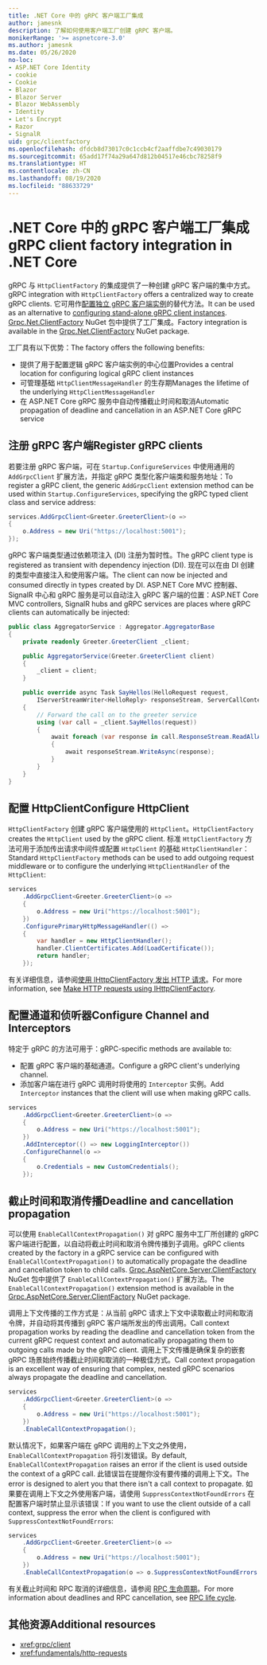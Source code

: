 ```yaml
---
title: .NET Core 中的 gRPC 客户端工厂集成
author: jamesnk
description: 了解如何使用客户端工厂创建 gRPC 客户端。
monikerRange: '>= aspnetcore-3.0'
ms.author: jamesnk
ms.date: 05/26/2020
no-loc:
- ASP.NET Core Identity
- cookie
- Cookie
- Blazor
- Blazor Server
- Blazor WebAssembly
- Identity
- Let's Encrypt
- Razor
- SignalR
uid: grpc/clientfactory
ms.openlocfilehash: dfdcb8d73017c0c1ccb4cf2aaffdbe7c49030179
ms.sourcegitcommit: 65add17f74a29a647d812b04517e46cbc78258f9
ms.translationtype: HT
ms.contentlocale: zh-CN
ms.lasthandoff: 08/19/2020
ms.locfileid: "88633729"
---
```

# <a name="grpc-client-factory-integration-in-net-core"></a><span data-ttu-id="c3b65-103">.NET Core 中的 gRPC 客户端工厂集成</span><span class="sxs-lookup"><span data-stu-id="c3b65-103">gRPC client factory integration in .NET Core</span></span>

<span data-ttu-id="c3b65-104">gRPC 与 `HttpClientFactory` 的集成提供了一种创建 gRPC 客户端的集中方式。</span><span class="sxs-lookup"><span data-stu-id="c3b65-104">gRPC integration with `HttpClientFactory` offers a centralized way to create gRPC clients.</span></span> <span data-ttu-id="c3b65-105">它可用作[配置独立 gRPC 客户端实例](xref:grpc/client)的替代方法。</span><span class="sxs-lookup"><span data-stu-id="c3b65-105">It can be used as an alternative to [configuring stand-alone gRPC client instances](xref:grpc/client).</span></span> <span data-ttu-id="c3b65-106">[Grpc.Net.ClientFactory](https://www.nuget.org/packages/Grpc.Net.ClientFactory) NuGet 包中提供了工厂集成。</span><span class="sxs-lookup"><span data-stu-id="c3b65-106">Factory integration is available in the [Grpc.Net.ClientFactory](https://www.nuget.org/packages/Grpc.Net.ClientFactory) NuGet package.</span></span>

<span data-ttu-id="c3b65-107">工厂具有以下优势：</span><span class="sxs-lookup"><span data-stu-id="c3b65-107">The factory offers the following benefits:</span></span>

* <span data-ttu-id="c3b65-108">提供了用于配置逻辑 gRPC 客户端实例的中心位置</span><span class="sxs-lookup"><span data-stu-id="c3b65-108">Provides a central location for configuring logical gRPC client instances</span></span>
* <span data-ttu-id="c3b65-109">可管理基础 `HttpClientMessageHandler` 的生存期</span><span class="sxs-lookup"><span data-stu-id="c3b65-109">Manages the lifetime of the underlying `HttpClientMessageHandler`</span></span>
* <span data-ttu-id="c3b65-110">在 ASP.NET Core gRPC 服务中自动传播截止时间和取消</span><span class="sxs-lookup"><span data-stu-id="c3b65-110">Automatic propagation of deadline and cancellation in an ASP.NET Core gRPC service</span></span>

## <a name="register-grpc-clients"></a><span data-ttu-id="c3b65-111">注册 gRPC 客户端</span><span class="sxs-lookup"><span data-stu-id="c3b65-111">Register gRPC clients</span></span>

<span data-ttu-id="c3b65-112">若要注册 gRPC 客户端，可在 `Startup.ConfigureServices` 中使用通用的 `AddGrpcClient` 扩展方法，并指定 gRPC 类型化客户端类和服务地址：</span><span class="sxs-lookup"><span data-stu-id="c3b65-112">To register a gRPC client, the generic `AddGrpcClient` extension method can be used within `Startup.ConfigureServices`, specifying the gRPC typed client class and service address:</span></span>

```csharp
services.AddGrpcClient<Greeter.GreeterClient>(o =>
{
    o.Address = new Uri("https://localhost:5001");
});
```

<span data-ttu-id="c3b65-113">gRPC 客户端类型通过依赖项注入 (DI) 注册为暂时性。</span><span class="sxs-lookup"><span data-stu-id="c3b65-113">The gRPC client type is registered as transient with dependency injection (DI).</span></span> <span data-ttu-id="c3b65-114">现在可以在由 DI 创建的类型中直接注入和使用客户端。</span><span class="sxs-lookup"><span data-stu-id="c3b65-114">The client can now be injected and consumed directly in types created by DI.</span></span> <span data-ttu-id="c3b65-115">ASP.NET Core MVC 控制器、SignalR 中心和 gRPC 服务是可以自动注入 gRPC 客户端的位置：</span><span class="sxs-lookup"><span data-stu-id="c3b65-115">ASP.NET Core MVC controllers, SignalR hubs and gRPC services are places where gRPC clients can automatically be injected:</span></span>

```csharp
public class AggregatorService : Aggregator.AggregatorBase
{
    private readonly Greeter.GreeterClient _client;

    public AggregatorService(Greeter.GreeterClient client)
    {
        _client = client;
    }

    public override async Task SayHellos(HelloRequest request,
        IServerStreamWriter<HelloReply> responseStream, ServerCallContext context)
    {
        // Forward the call on to the greeter service
        using (var call = _client.SayHellos(request))
        {
            await foreach (var response in call.ResponseStream.ReadAllAsync())
            {
                await responseStream.WriteAsync(response);
            }
        }
    }
}
```

## <a name="configure-httpclient"></a><span data-ttu-id="c3b65-116">配置 HttpClient</span><span class="sxs-lookup"><span data-stu-id="c3b65-116">Configure HttpClient</span></span>

<span data-ttu-id="c3b65-117">`HttpClientFactory` 创建 gRPC 客户端使用的 `HttpClient`。</span><span class="sxs-lookup"><span data-stu-id="c3b65-117">`HttpClientFactory` creates the `HttpClient` used by the gRPC client.</span></span> <span data-ttu-id="c3b65-118">标准 `HttpClientFactory` 方法可用于添加传出请求中间件或配置 `HttpClient` 的基础 `HttpClientHandler`：</span><span class="sxs-lookup"><span data-stu-id="c3b65-118">Standard `HttpClientFactory` methods can be used to add outgoing request middleware or to configure the underlying `HttpClientHandler` of the `HttpClient`:</span></span>

```csharp
services
    .AddGrpcClient<Greeter.GreeterClient>(o =>
    {
        o.Address = new Uri("https://localhost:5001");
    })
    .ConfigurePrimaryHttpMessageHandler(() =>
    {
        var handler = new HttpClientHandler();
        handler.ClientCertificates.Add(LoadCertificate());
        return handler;
    });
```

<span data-ttu-id="c3b65-119">有关详细信息，请参阅[使用 IHttpClientFactory 发出 HTTP 请求](xref:fundamentals/http-requests)。</span><span class="sxs-lookup"><span data-stu-id="c3b65-119">For more information, see [Make HTTP requests using IHttpClientFactory](xref:fundamentals/http-requests).</span></span>

## <a name="configure-channel-and-interceptors"></a><span data-ttu-id="c3b65-120">配置通道和侦听器</span><span class="sxs-lookup"><span data-stu-id="c3b65-120">Configure Channel and Interceptors</span></span>

<span data-ttu-id="c3b65-121">特定于 gRPC 的方法可用于：</span><span class="sxs-lookup"><span data-stu-id="c3b65-121">gRPC-specific methods are available to:</span></span>

* <span data-ttu-id="c3b65-122">配置 gRPC 客户端的基础通道。</span><span class="sxs-lookup"><span data-stu-id="c3b65-122">Configure a gRPC client's underlying channel.</span></span>
* <span data-ttu-id="c3b65-123">添加客户端在进行 gRPC 调用时将使用的 `Interceptor` 实例。</span><span class="sxs-lookup"><span data-stu-id="c3b65-123">Add `Interceptor` instances that the client will use when making gRPC calls.</span></span>

```csharp
services
    .AddGrpcClient<Greeter.GreeterClient>(o =>
    {
        o.Address = new Uri("https://localhost:5001");
    })
    .AddInterceptor(() => new LoggingInterceptor())
    .ConfigureChannel(o =>
    {
        o.Credentials = new CustomCredentials();
    });
```

## <a name="deadline-and-cancellation-propagation"></a><span data-ttu-id="c3b65-124">截止时间和取消传播</span><span class="sxs-lookup"><span data-stu-id="c3b65-124">Deadline and cancellation propagation</span></span>

<span data-ttu-id="c3b65-125">可以使用 `EnableCallContextPropagation()` 对 gRPC 服务中工厂所创建的 gRPC 客户端进行配置，以自动将截止时间和取消令牌传播到子调用。</span><span class="sxs-lookup"><span data-stu-id="c3b65-125">gRPC clients created by the factory in a gRPC service can be configured with `EnableCallContextPropagation()` to automatically propagate the deadline and cancellation token to child calls.</span></span> <span data-ttu-id="c3b65-126">[Grpc.AspNetCore.Server.ClientFactory](https://www.nuget.org/packages/Grpc.AspNetCore.Server.ClientFactory) NuGet 包中提供了 `EnableCallContextPropagation()` 扩展方法。</span><span class="sxs-lookup"><span data-stu-id="c3b65-126">The `EnableCallContextPropagation()` extension method is available in the [Grpc.AspNetCore.Server.ClientFactory](https://www.nuget.org/packages/Grpc.AspNetCore.Server.ClientFactory) NuGet package.</span></span>

<span data-ttu-id="c3b65-127">调用上下文传播的工作方式是：从当前 gRPC 请求上下文中读取截止时间和取消令牌，并自动将其传播到 gRPC 客户端所发出的传出调用。</span><span class="sxs-lookup"><span data-stu-id="c3b65-127">Call context propagation works by reading the deadline and cancellation token from the current gRPC request context and automatically propagating them to outgoing calls made by the gRPC client.</span></span> <span data-ttu-id="c3b65-128">调用上下文传播是确保复杂的嵌套 gRPC 场景始终传播截止时间和取消的一种极佳方式。</span><span class="sxs-lookup"><span data-stu-id="c3b65-128">Call context propagation is an excellent way of ensuring that complex, nested gRPC scenarios always propagate the deadline and cancellation.</span></span>

```csharp
services
    .AddGrpcClient<Greeter.GreeterClient>(o =>
    {
        o.Address = new Uri("https://localhost:5001");
    })
    .EnableCallContextPropagation();
```

<span data-ttu-id="c3b65-129">默认情况下，如果客户端在 gRPC 调用的上下文之外使用，`EnableCallContextPropagation` 将引发错误。</span><span class="sxs-lookup"><span data-stu-id="c3b65-129">By default, `EnableCallContextPropagation` raises an error if the client is used outside the context of a gRPC call.</span></span> <span data-ttu-id="c3b65-130">此错误旨在提醒你没有要传播的调用上下文。</span><span class="sxs-lookup"><span data-stu-id="c3b65-130">The error is designed to alert you that there isn't a call context to propagate.</span></span> <span data-ttu-id="c3b65-131">如果要在调用上下文之外使用客户端，请使用 `SuppressContextNotFoundErrors` 在配置客户端时禁止显示该错误：</span><span class="sxs-lookup"><span data-stu-id="c3b65-131">If you want to use the client outside of a call context, suppress the error when the client is configured with `SuppressContextNotFoundErrors`:</span></span>

```csharp
services
    .AddGrpcClient<Greeter.GreeterClient>(o =>
    {
        o.Address = new Uri("https://localhost:5001");
    })
    .EnableCallContextPropagation(o => o.SuppressContextNotFoundErrors = true);
```

<span data-ttu-id="c3b65-132">有关截止时间和 RPC 取消的详细信息，请参阅 [RPC 生命周期](https://www.grpc.io/docs/guides/concepts/#rpc-life-cycle)。</span><span class="sxs-lookup"><span data-stu-id="c3b65-132">For more information about deadlines and RPC cancellation, see [RPC life cycle](https://www.grpc.io/docs/guides/concepts/#rpc-life-cycle).</span></span>

## <a name="additional-resources"></a><span data-ttu-id="c3b65-133">其他资源</span><span class="sxs-lookup"><span data-stu-id="c3b65-133">Additional resources</span></span>

* <xref:grpc/client>
* <xref:fundamentals/http-requests>
